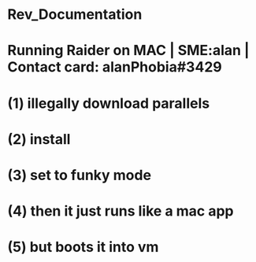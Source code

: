 # Rev_Documentation
# Running Raider on MAC | SME:alan | Contact card: alanPhobia#3429
#  (1) illegally download parallels
#  (2) install
#  (3) set to funky mode
#  (4) then it just runs like a mac app
#  (5) but boots it into vm
